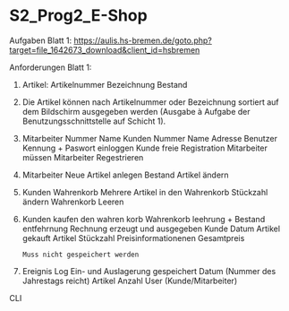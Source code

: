 # S2_Prog2_E-Shop


Aufgaben Blatt 1: https://aulis.hs-bremen.de/goto.php?target=file_1642673_download&client_id=hsbremen

Anforderungen Blatt 1:

1.  Artikel:
      Artikelnummer
      Bezeichnung
      Bestand

2.  Die Artikel können nach Artikelnummer oder Bezeichnung sortiert auf dem Bildschirm ausgegeben 
    werden (Ausgabe à Aufgabe der Benutzungsschnittstelle auf Schicht 1). 

3.  Mitarbeiter
      Nummer
      Name
    Kunden
      Nummer
      Name
      Adresse
    Benutzer Kennung + Paswort einloggen
    Kunde freie Registration
    Mitarbeiter müssen Mitarbeiter Regestrieren

4.  Mitarbeiter
      Neue Artikel anlegen
      Bestand Artikel ändern

5. Kunden Wahrenkorb
    Mehrere Artikel in den Wahrenkorb
    Stückzahl ändern
    Wahrenkorb Leeren

6.  Kunden kaufen den wahren korb
      Wahrenkorb leehrung + Bestand entfehrnung
      Rechnung erzeugt und ausgegeben
        Kunde
        Datum
        Artikel gekauft
        Artikel Stückzahl
        Preisinformationenen
        Gesamtpreis
        
        Muss nicht gespeichert werden

7.  Ereignis Log
    Ein- und Auslagerung gespeichert
      Datum (Nummer des Jahrestags reicht)
      Artikel
      Anzahl
      User (Kunde/Mitarbeiter)

CLI
